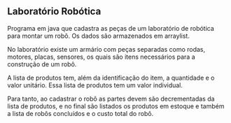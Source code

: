 ## Laboratório Robótica

Programa em java que cadastra as peças de um laboratório de robótica para montar um robô. Os dados são armazenados em arraylist.

No laboratório existe um armário com peças separadas como rodas, motores, placas, sensores, os quais são itens necessários para a construção de um robô.

A lista de produtos tem, além da identificação do item, a quantidade e o valor unitário. Essa lista de produtos tem um valor individual.

Para tanto, ao cadastrar o robô as partes devem são decrementadas da lista de produtos, e no final são listados os produtos em estoque e também a lista de robôs concluídos e o custo total do robô.
